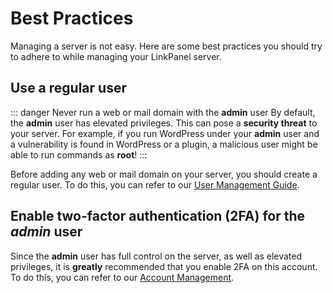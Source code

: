 # Best Practices

Managing a server is not easy. Here are some best practices you should try to adhere to while managing your LinkPanel server.

## Use a regular user

::: danger Never run a web or mail domain with the **admin** user
By default, the **admin** user has elevated privileges. This can pose a **security threat** to your server. For example, if you run WordPress under your **admin** user and a vulnerability is found in WordPress or a plugin, a malicious user might be able to run commands as **root**!
:::

Before adding any web or mail domain on your server, you should create a regular user. To do this, you can refer to our [User Management Guide](../user-guide/users#adding-a-user).

## Enable two-factor authentication (2FA) for the _admin_ user

Since the **admin** user has full control on the server, as well as elevated privileges, it is **greatly** recommended that you enable 2FA on this account. To do this, you can refer to our [Account Management](../user-guide/account#two-factor-authentication-2fa).
